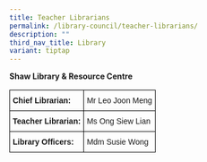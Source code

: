 ```yaml
---
title: Teacher Librarians
permalink: /library-council/teacher-librarians/
description: ""
third_nav_title: Library
variant: tiptap
---
```

**Shaw Library &amp; Resource Centre**

<style type="text/css">
.tg  {border-collapse:collapse;border-spacing:0;}
.tg td{border-color:black;border-style:solid;border-width:1px;font-family:Arial, sans-serif;font-size:14px;
  overflow:hidden;padding:10px 5px;word-break:normal;}
.tg th{border-color:black;border-style:solid;border-width:1px;font-family:Arial, sans-serif;font-size:14px;
  font-weight:normal;overflow:hidden;padding:10px 5px;word-break:normal;}
.tg .tg-cly1{text-align:left;vertical-align:middle}
.tg .tg-1wig{font-weight:bold;text-align:left;vertical-align:top}
</style>
<table class="tg">
<thead>
  <tr>
    <th class="tg-1wig"><span style="font-weight:bolder">Chief Librarian:</span></th>
    <th class="tg-cly1">Mr Leo Joon Meng</th>
  </tr>
</thead>
<tbody>
  <tr>
    <td class="tg-1wig"><span style="font-weight:bolder">Teacher Librarian: </span></td>
    <td class="tg-cly1">Ms Ong Siew Lian</td>
  </tr>
  <tr>
    <td class="tg-1wig"><span style="font-weight:bolder">Library Officers:</span></td>
    <td class="tg-cly1">Mdm Susie Wong</td>
  </tr>
</tbody>
</table>